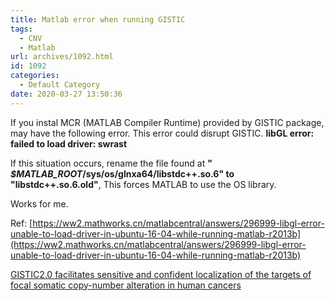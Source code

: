 ```yaml
---
title: Matlab error when running GISTIC
tags:
  - CNV
  - Matlab
url: archives/1092.html
id: 1092
categories:
  - Default Category
date: 2020-03-27 13:50:36
---
```


If you instal MCR (MATLAB Compiler Runtime) provided by GISTIC package, may have the following error. This error could disrupt GISTIC.
**libGL error: failed to load driver: swrast**

If this situation occurs, rename the file found at **" _$MATLAB_ROOT_/sys/os/glnxa64/libstdc++.so.6" to "libstdc++.so.6.old"**, This forces MATLAB to use the OS library.

Works for me.

Ref:
[https://ww2.mathworks.cn/matlabcentral/answers/296999-libgl-error-unable-to-load-driver-in-ubuntu-16-04-while-running-matlab-r2013b](https://ww2.mathworks.cn/matlabcentral/answers/296999-libgl-error-unable-to-load-driver-in-ubuntu-16-04-while-running-matlab-r2013b)

[GISTIC2.0 facilitates sensitive and confident localization of the targets of focal somatic copy-number alteration in human cancers](http://portals.broadinstitute.org/cgi-bin/cancer/publications/pub_paper.cgi?mode=view&paper_id=216&p=t)